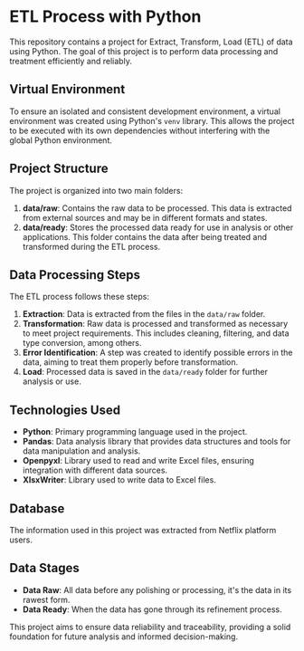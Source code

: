 # ETL Process with Python

This repository contains a project for Extract, Transform, Load (ETL) of data using Python. The goal of this project is to perform data processing and treatment efficiently and reliably.

## Virtual Environment

To ensure an isolated and consistent development environment, a virtual environment was created using Python's `venv` library. This allows the project to be executed with its own dependencies without interfering with the global Python environment.

## Project Structure

The project is organized into two main folders:

1. **data/raw**: Contains the raw data to be processed. This data is extracted from external sources and may be in different formats and states.
2. **data/ready**: Stores the processed data ready for use in analysis or other applications. This folder contains the data after being treated and transformed during the ETL process.

## Data Processing Steps

The ETL process follows these steps:

1. **Extraction**: Data is extracted from the files in the `data/raw` folder.
2. **Transformation**: Raw data is processed and transformed as necessary to meet project requirements. This includes cleaning, filtering, and data type conversion, among others.
3. **Error Identification**: A step was created to identify possible errors in the data, aiming to treat them properly before transformation.
4. **Load**: Processed data is saved in the `data/ready` folder for further analysis or use.

## Technologies Used

- **Python**: Primary programming language used in the project.
- **Pandas**: Data analysis library that provides data structures and tools for data manipulation and analysis.
- **Openpyxl**: Library used to read and write Excel files, ensuring integration with different data sources.
- **XlsxWriter**: Library used to write data to Excel files.

## Database

The information used in this project was extracted from Netflix platform users.

## Data Stages

- **Data Raw**: All data before any polishing or processing, it's the data in its rawest form.
- **Data Ready**: When the data has gone through its refinement process.

This project aims to ensure data reliability and traceability, providing a solid foundation for future analysis and informed decision-making.
